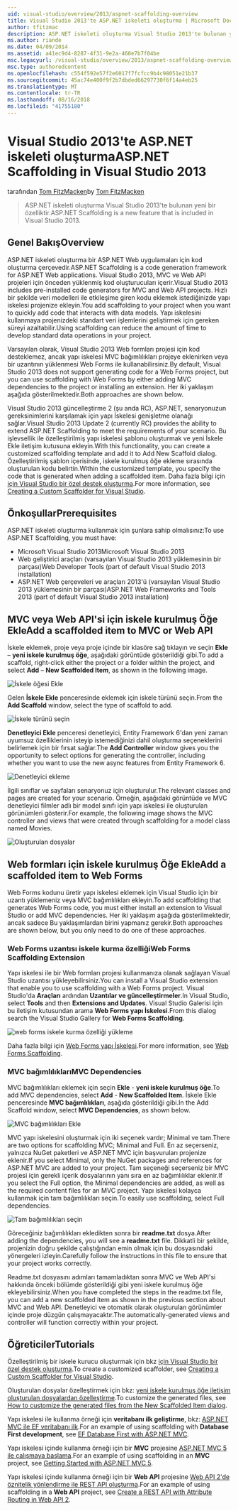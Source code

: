 ```yaml
---
uid: visual-studio/overview/2013/aspnet-scaffolding-overview
title: Visual Studio 2013'te ASP.NET iskeleti oluşturma | Microsoft Docs
author: tfitzmac
description: ASP.NET iskeleti oluşturma Visual Studio 2013'te bulunan yeni bir özelliktir.
ms.author: riande
ms.date: 04/09/2014
ms.assetid: a41ec9d4-8287-4f31-9e2a-460e7b7f04be
msc.legacyurl: /visual-studio/overview/2013/aspnet-scaffolding-overview
msc.type: authoredcontent
ms.openlocfilehash: c554f592e57f2e6017f7fcfcc9b4c98051e21b37
ms.sourcegitcommit: 45ac74e400f9f2b7dbded66297730f6f14a4eb25
ms.translationtype: MT
ms.contentlocale: tr-TR
ms.lasthandoff: 08/16/2018
ms.locfileid: "41755180"
---
```

<a name="aspnet-scaffolding-in-visual-studio-2013"></a><span data-ttu-id="74b6c-103">Visual Studio 2013'te ASP.NET iskeleti oluşturma</span><span class="sxs-lookup"><span data-stu-id="74b6c-103">ASP.NET Scaffolding in Visual Studio 2013</span></span>
====================
<span data-ttu-id="74b6c-104">tarafından [Tom FitzMacken](https://github.com/tfitzmac)</span><span class="sxs-lookup"><span data-stu-id="74b6c-104">by [Tom FitzMacken](https://github.com/tfitzmac)</span></span>

> <span data-ttu-id="74b6c-105">ASP.NET iskeleti oluşturma Visual Studio 2013'te bulunan yeni bir özelliktir.</span><span class="sxs-lookup"><span data-stu-id="74b6c-105">ASP.NET Scaffolding is a new feature that is included in Visual Studio 2013.</span></span>


## <a name="overview"></a><span data-ttu-id="74b6c-106">Genel Bakış</span><span class="sxs-lookup"><span data-stu-id="74b6c-106">Overview</span></span>

<span data-ttu-id="74b6c-107">ASP.NET iskeleti oluşturma bir ASP.NET Web uygulamaları için kod oluşturma çerçevedir.</span><span class="sxs-lookup"><span data-stu-id="74b6c-107">ASP.NET Scaffolding is a code generation framework for ASP.NET Web applications.</span></span> <span data-ttu-id="74b6c-108">Visual Studio 2013, MVC ve Web API projeleri için önceden yüklenmiş kod oluşturucuları içerir.</span><span class="sxs-lookup"><span data-stu-id="74b6c-108">Visual Studio 2013 includes pre-installed code generators for MVC and Web API projects.</span></span> <span data-ttu-id="74b6c-109">Hızlı bir şekilde veri modelleri ile etkileşime giren kodu eklemek istediğinizde yapı iskelesi projenize ekleyin.</span><span class="sxs-lookup"><span data-stu-id="74b6c-109">You add scaffolding to your project when you want to quickly add code that interacts with data models.</span></span> <span data-ttu-id="74b6c-110">Yapı iskelesini kullanmaya projenizdeki standart veri işlemlerini geliştirmek için gereken süreyi azaltabilir.</span><span class="sxs-lookup"><span data-stu-id="74b6c-110">Using scaffolding can reduce the amount of time to develop standard data operations in your project.</span></span>

<span data-ttu-id="74b6c-111">Varsayılan olarak, Visual Studio 2013 Web formları projesi için kod desteklemez, ancak yapı iskelesi MVC bağımlılıkları projeye eklenirken veya bir uzantının yüklenmesi Web Forms ile kullanabilirsiniz.</span><span class="sxs-lookup"><span data-stu-id="74b6c-111">By default, Visual Studio 2013 does not support generating code for a Web Forms project, but you can use scaffolding with Web Forms by either adding MVC dependencies to the project or installing an extension.</span></span> <span data-ttu-id="74b6c-112">Her iki yaklaşım aşağıda gösterilmektedir.</span><span class="sxs-lookup"><span data-stu-id="74b6c-112">Both approaches are shown below.</span></span>

<span data-ttu-id="74b6c-113">Visual Studio 2013 güncelleştirme 2 (şu anda RC), ASP.NET, senaryonuzun gereksinimlerini karşılamak için yapı İskelesi genişletme olanağı sağlar.</span><span class="sxs-lookup"><span data-stu-id="74b6c-113">Visual Studio 2013 Update 2 (currently RC) provides the ability to extend ASP.NET Scaffolding to meet the requirements of your scenario.</span></span> <span data-ttu-id="74b6c-114">Bu işlevsellik ile özelleştirilmiş yapı iskelesi şablonu oluşturmak ve yeni İskele Ekle iletişim kutusuna ekleyin.</span><span class="sxs-lookup"><span data-stu-id="74b6c-114">With this functionality, you can create a customized scaffolding template and add it to Add New Scaffold dialog.</span></span> <span data-ttu-id="74b6c-115">Özelleştirilmiş şablon içerisinde, iskele kurulmuş öğe ekleme sırasında oluşturulan kodu belirtin.</span><span class="sxs-lookup"><span data-stu-id="74b6c-115">Within the customized template, you specify the code that is generated when adding a scaffolded item.</span></span> <span data-ttu-id="74b6c-116">Daha fazla bilgi için [için Visual Studio bir özel destek oluşturma](https://go.microsoft.com/fwlink/p/?LinkId=395029).</span><span class="sxs-lookup"><span data-stu-id="74b6c-116">For more information, see [Creating a Custom Scaffolder for Visual Studio](https://go.microsoft.com/fwlink/p/?LinkId=395029).</span></span>

## <a name="prerequisites"></a><span data-ttu-id="74b6c-117">Önkoşullar</span><span class="sxs-lookup"><span data-stu-id="74b6c-117">Prerequisites</span></span>

<span data-ttu-id="74b6c-118">ASP.NET iskeleti oluşturma kullanmak için şunlara sahip olmalısınız:</span><span class="sxs-lookup"><span data-stu-id="74b6c-118">To use ASP.NET Scaffolding, you must have:</span></span>

- <span data-ttu-id="74b6c-119">Microsoft Visual Studio 2013</span><span class="sxs-lookup"><span data-stu-id="74b6c-119">Microsoft Visual Studio 2013</span></span>
- <span data-ttu-id="74b6c-120">Web geliştirici araçları (varsayılan Visual Studio 2013 yüklemesinin bir parçası)</span><span class="sxs-lookup"><span data-stu-id="74b6c-120">Web Developer Tools (part of default Visual Studio 2013 installation)</span></span>
- <span data-ttu-id="74b6c-121">ASP.NET Web çerçeveleri ve araçları 2013'ü (varsayılan Visual Studio 2013 yüklemesinin bir parçası)</span><span class="sxs-lookup"><span data-stu-id="74b6c-121">ASP.NET Web Frameworks and Tools 2013 (part of default Visual Studio 2013 installation)</span></span>

## <a name="add-a-scaffolded-item-to-mvc-or-web-api"></a><span data-ttu-id="74b6c-122">MVC veya Web API'si için iskele kurulmuş Öğe Ekle</span><span class="sxs-lookup"><span data-stu-id="74b6c-122">Add a scaffolded item to MVC or Web API</span></span>

<span data-ttu-id="74b6c-123">İskele eklemek, proje veya proje içinde bir klasöre sağ tıklayın ve seçin **Ekle** – **yeni iskele kurulmuş öğe**, aşağıdaki görüntüde gösterildiği gibi.</span><span class="sxs-lookup"><span data-stu-id="74b6c-123">To add a scaffold, right-click either the project or a folder within the project, and select **Add** – **New Scaffolded Item**, as shown in the following image.</span></span>

![İskele öğesi Ekle](aspnet-scaffolding-overview/_static/image1.png)

<span data-ttu-id="74b6c-125">Gelen **İskele Ekle** penceresinde eklemek için iskele türünü seçin.</span><span class="sxs-lookup"><span data-stu-id="74b6c-125">From the **Add Scaffold** window, select the type of scaffold to add.</span></span>

![İskele türünü seçin](aspnet-scaffolding-overview/_static/image2.png)

<span data-ttu-id="74b6c-127">**Denetleyici Ekle** penceresi denetleyici, Entity Framework 6'dan yeni zaman uyumsuz özelliklerinin isteyip istemediğinizi dahil oluşturma seçeneklerini belirlemek için bir fırsat sağlar.</span><span class="sxs-lookup"><span data-stu-id="74b6c-127">The **Add Controller** window gives you the opportunity to select options for generating the controller, including whether you want to use the new async features from Entity Framework 6.</span></span>

![Denetleyici ekleme](aspnet-scaffolding-overview/_static/image3.png)

<span data-ttu-id="74b6c-129">İlgili sınıflar ve sayfaları senaryonuz için oluşturulur.</span><span class="sxs-lookup"><span data-stu-id="74b6c-129">The relevant classes and pages are created for your scenario.</span></span> <span data-ttu-id="74b6c-130">Örneğin, aşağıdaki görüntüde ve MVC denetleyici filmler adlı bir model sınıfı için yapı iskelesi ile oluşturulan görünümleri gösterir.</span><span class="sxs-lookup"><span data-stu-id="74b6c-130">For example, the following image shows the MVC controller and views that were created through scaffolding for a model class named Movies.</span></span>

![Oluşturulan dosyalar](aspnet-scaffolding-overview/_static/image4.png)

## <a name="add-a-scaffolded-item-to-web-forms"></a><span data-ttu-id="74b6c-132">Web formları için iskele kurulmuş Öğe Ekle</span><span class="sxs-lookup"><span data-stu-id="74b6c-132">Add a scaffolded item to Web Forms</span></span>

<span data-ttu-id="74b6c-133">Web Forms kodunu üretir yapı iskelesi eklemek için Visual Studio için bir uzantı yüklemeniz veya MVC bağımlılıkları ekleyin.</span><span class="sxs-lookup"><span data-stu-id="74b6c-133">To add scaffolding that generates Web Forms code, you must either install an extension to Visual Studio or add MVC dependencies.</span></span> <span data-ttu-id="74b6c-134">Her iki yaklaşım aşağıda gösterilmektedir, ancak sadece Bu yaklaşımlardan birini yapmanız gerekir.</span><span class="sxs-lookup"><span data-stu-id="74b6c-134">Both approaches are shown below, but you only need to do one of these approaches.</span></span>

### <a name="web-forms-scaffolding-extension"></a><span data-ttu-id="74b6c-135">Web Forms uzantısı iskele kurma özelliği</span><span class="sxs-lookup"><span data-stu-id="74b6c-135">Web Forms Scaffolding Extension</span></span>

<span data-ttu-id="74b6c-136">Yapı iskelesi ile bir Web formları projesi kullanmanıza olanak sağlayan Visual Studio uzantısı yükleyebilirsiniz.</span><span class="sxs-lookup"><span data-stu-id="74b6c-136">You can install a Visual Studio extension that enable you to use scaffolding with a Web Forms project.</span></span> <span data-ttu-id="74b6c-137">Visual Studio'da **Araçları** ardından **Uzantılar ve güncelleştirmeler**.</span><span class="sxs-lookup"><span data-stu-id="74b6c-137">In Visual Studio, select **Tools** and then **Extensions and Updates**.</span></span> <span data-ttu-id="74b6c-138">Visual Studio Galerisi için bu iletişim kutusundan arama **Web Forms yapı İskelesi**.</span><span class="sxs-lookup"><span data-stu-id="74b6c-138">From this dialog search the Visual Studio Gallery for **Web Forms Scaffolding**.</span></span>

![web forms iskele kurma özelliği yükleme](aspnet-scaffolding-overview/_static/image5.png)

<span data-ttu-id="74b6c-140">Daha fazla bilgi için [Web Forms yapı İskelesi](https://go.microsoft.com/fwlink/p/?LinkId=396478).</span><span class="sxs-lookup"><span data-stu-id="74b6c-140">For more information, see [Web Forms Scaffolding](https://go.microsoft.com/fwlink/p/?LinkId=396478).</span></span>

### <a name="mvc-dependencies"></a><span data-ttu-id="74b6c-141">MVC bağımlılıkları</span><span class="sxs-lookup"><span data-stu-id="74b6c-141">MVC Dependencies</span></span>

<span data-ttu-id="74b6c-142">MVC bağımlılıkları eklemek için seçin **Ekle** - **yeni iskele kurulmuş öğe**.</span><span class="sxs-lookup"><span data-stu-id="74b6c-142">To add MVC dependencies, select **Add** - **New Scaffolded Item**.</span></span> <span data-ttu-id="74b6c-143">İskele Ekle penceresinde **MVC bağımlılıkları**, aşağıda gösterildiği gibi.</span><span class="sxs-lookup"><span data-stu-id="74b6c-143">In the Add Scaffold window, select **MVC Dependencies**, as shown below.</span></span>

![MVC bağımlılıkları Ekle](aspnet-scaffolding-overview/_static/image6.png)

<span data-ttu-id="74b6c-145">MVC yapı iskelesini oluşturmak için iki seçenek vardır; Minimal ve tam.</span><span class="sxs-lookup"><span data-stu-id="74b6c-145">There are two options for scaffolding MVC; Minimal and Full.</span></span> <span data-ttu-id="74b6c-146">En az seçerseniz, yalnızca NuGet paketleri ve ASP.NET MVC için başvuruları projenize eklenir.</span><span class="sxs-lookup"><span data-stu-id="74b6c-146">If you select Minimal, only the NuGet packages and references for ASP.NET MVC are added to your project.</span></span> <span data-ttu-id="74b6c-147">Tam seçeneği seçerseniz bir MVC projesi için gerekli içerik dosyalarının yanı sıra en az bağımlılıklar eklenir.</span><span class="sxs-lookup"><span data-stu-id="74b6c-147">If you select the Full option, the Minimal dependencies are added, as well as the required content files for an MVC project.</span></span> <span data-ttu-id="74b6c-148">Yapı iskelesi kolayca kullanmak için tam bağımlılıkları seçin.</span><span class="sxs-lookup"><span data-stu-id="74b6c-148">To easily use scaffolding, select Full dependencies.</span></span>

![Tam bağımlılıkları seçin](aspnet-scaffolding-overview/_static/image7.png)

<span data-ttu-id="74b6c-150">Göreceğiniz bağımlılıkları ekledikten sonra bir **readme.txt** dosya.</span><span class="sxs-lookup"><span data-stu-id="74b6c-150">After adding the dependencies, you will see a **readme.txt** file.</span></span> <span data-ttu-id="74b6c-151">Dikkatli bir şekilde, projenizin doğru şekilde çalıştığından emin olmak için bu dosyasındaki yönergeleri izleyin.</span><span class="sxs-lookup"><span data-stu-id="74b6c-151">Carefully follow the instructions in this file to ensure that your project works correctly.</span></span>

<span data-ttu-id="74b6c-152">Readme.txt dosyasını adımları tamamladıktan sonra MVC ve Web API'si hakkında önceki bölümde gösterildiği gibi yeni iskele kurulmuş öğe ekleyebilirsiniz.</span><span class="sxs-lookup"><span data-stu-id="74b6c-152">When you have completed the steps in the readme.txt file, you can add a new scaffolded item as shown in the previous section about MVC and Web API.</span></span> <span data-ttu-id="74b6c-153">Denetleyici ve otomatik olarak oluşturulan görünümler içinde proje düzgün çalışmayacaktır.</span><span class="sxs-lookup"><span data-stu-id="74b6c-153">The automatically-generated views and controller will function correctly within your project.</span></span>

## <a name="tutorials"></a><span data-ttu-id="74b6c-154">Öğreticiler</span><span class="sxs-lookup"><span data-stu-id="74b6c-154">Tutorials</span></span>

<span data-ttu-id="74b6c-155">Özelleştirilmiş bir iskele kurucu oluşturmak için bkz [için Visual Studio bir özel destek oluşturma](https://go.microsoft.com/fwlink/p/?LinkId=395029).</span><span class="sxs-lookup"><span data-stu-id="74b6c-155">To create a customized scaffolder, see [Creating a Custom Scaffolder for Visual Studio](https://go.microsoft.com/fwlink/p/?LinkId=395029).</span></span>

<span data-ttu-id="74b6c-156">Oluşturulan dosyalar özelleştirmek için bkz: [yeni iskele kurulmuş öğe iletişim oluşturulan dosyalardan özelleştirme](https://blogs.msdn.com/b/webdev/archive/2013/12/26/how-to-customize-the-generated-files-from-the-new-scaffolded-item-dialog.aspx).</span><span class="sxs-lookup"><span data-stu-id="74b6c-156">To customize the generated files, see [How to customize the generated files from the New Scaffolded Item dialog](https://blogs.msdn.com/b/webdev/archive/2013/12/26/how-to-customize-the-generated-files-from-the-new-scaffolded-item-dialog.aspx).</span></span>

<span data-ttu-id="74b6c-157">Yapı iskelesi ile kullanma örneği için **veritabanı ilk geliştirme**, bkz: [ASP.NET MVC ile EF veritabanı ilk](../../../mvc/overview/getting-started/database-first-development/setting-up-database.md).</span><span class="sxs-lookup"><span data-stu-id="74b6c-157">For an example of using scaffolding with **Database First development**, see [EF Database First with ASP.NET MVC](../../../mvc/overview/getting-started/database-first-development/setting-up-database.md).</span></span>

<span data-ttu-id="74b6c-158">Yapı iskelesi içinde kullanma örneği için bir **MVC** projesine [ASP.NET MVC 5 ile çalışmaya başlama](../../../mvc/overview/getting-started/introduction/getting-started.md).</span><span class="sxs-lookup"><span data-stu-id="74b6c-158">For an example of using scaffolding in an **MVC** project, see [Getting Started with ASP.NET MVC 5](../../../mvc/overview/getting-started/introduction/getting-started.md).</span></span>

<span data-ttu-id="74b6c-159">Yapı iskelesi içinde kullanma örneği için bir **Web API** projesine [Web API 2'de öznitelik yönlendirme ile REST API oluşturma](../../../web-api/overview/web-api-routing-and-actions/create-a-rest-api-with-attribute-routing.md).</span><span class="sxs-lookup"><span data-stu-id="74b6c-159">For an example of using scaffolding in a **Web API** project, see [Create a REST API with Attribute Routing in Web API 2](../../../web-api/overview/web-api-routing-and-actions/create-a-rest-api-with-attribute-routing.md).</span></span>
